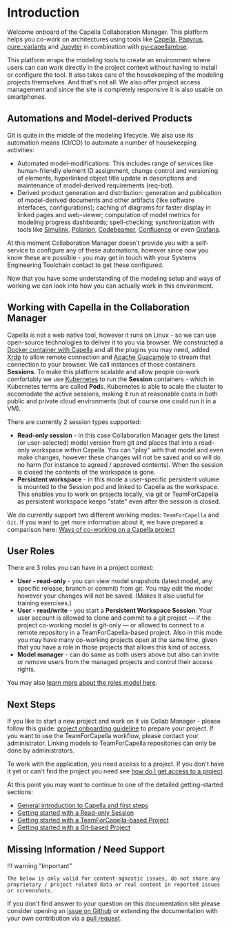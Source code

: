 <!--
 ~ SPDX-FileCopyrightText: Copyright DB InfraGO AG and contributors
 ~ SPDX-License-Identifier: Apache-2.0
 -->

# Introduction

Welcome onboard of the Capella Collaboration Manager. This platform helps you
co-work on architectures using tools like
[Capella](https://www.eclipse.org/capella/),
[Papyrus](https://www.eclipse.org/papyrus/),
[pure::variants](https://www.pure-systems.com/purevariants) and
[Jupyter](https://jupyter.org/) in combination with
[py-capellambse](https://github.com/DSD-DBS/py-capellambse).

This platform wraps the modeling tools to create an environment where users can
can work directly in the project context without having to install or configure
the tool. It also takes care of the housekeeping of the modeling projects
themselves. And that's not all: We also offer project access management and
since the site is completely responsive it is also usable on smartphones.

## Automations and Model-derived Products

Git is quite in the middle of the modeling lifecycle. We also use its
automation means (CI/CD) to automate a number of housekeeping activities:

-   Automated model-modifications: This includes range of services like
    human-friendly element ID assignment, change control and versioning of
    elements, hyperlinked object title update in descriptions and maintenance
    of model-derived requirements (req-bot).
-   Derived product generation and distribution: generation and publication of
    model-derived documents and other artifacts (like software interfaces,
    configurations); caching of diagrams for faster display in linked pages and
    web-viewer; computation of model metrics for modeling progress dashboards;
    spell-checking; synchronization with tools like
    [Simulink](https://mathworks.com/products/simulink.html),
    [Polarion](https://polarion.plm.automation.siemens.com/),
    [Codebeamer](https://codebeamer.com/),
    [Confluence](https://www.atlassian.com/software/confluence) or even
    [Grafana](https://grafana.com/).

At this moment Collaboration Manager doesn't provide you with a self-service to
configure any of these automations, however since now you know these are
possible - you may get in touch with your Systems Engineering Toolchain contact
to get these configured.

Now that you have some understanding of the modeling setup and ways of working
we can look into how you can actually work in this environment.

## Working with Capella in the Collaboration Manager

Capella is not a web native tool, however it runs on Linux - so we can use
open-source technologies to deliver it to you via browser. We constructed a
[Docker container with Capella](https://github.com/DSD-DBS/capella-dockerimages)
and all the plugins you may need, added [Xrdp](http://xrdp.org/) to allow
remote connection and [Apache Guacamole](https://guacamole.apache.org/) to
stream that connection to your browser. We call instances of those containers
**Sessions**. To make this platform scalable and allow people co-work
comfortably we use [Kubernetes](https://kubernetes.io/) to run the **Session**
containers - which in Kubernetes terms are called **Pod**s. Kubernetes is able
to scale the cluster to accomodate the active sessions, making it run at
reasonable costs in both public and private cloud environments (but of course
one could run it in a VM).

There are currently 2 session types supported:

-   **Read-only session** - in this case Collaboration Manager gets the latest
    (or user-selected) model version from git and places that into a read-only
    workspace within Capella. You can "play" with that model and even make
    changes, however these changes will not be saved and so will do no harm
    (for instance to agreed / approved contents). When the session is closed
    the contents of the workspace is gone.
-   **Persistent workspace** - in this mode a user-specific persistent volume
    is mounted to the Session pod and linked to Capella as the workspace. This
    enables you to work on projects locally, via git or TeamForCapella as
    persistent workspace keeps "state" even after the session is closed.

We do currently support two different working modes: `TeamForCapella` and
`Git`. If you want to get more information about it, we have prepared a
comparison here:
[Ways of co-working on a Capella project](./tools/capella/t4c-git-compare.md)

## User Roles

There are 3 roles you can have in a project context:

-   **User - read-only** - you can view model snapshots (latest model, any
    specific release, branch or commit) from git. You may edit the model
    however your changes will not be saved. (Makes it also useful for training
    exercises.)
-   **User - read/write** - you start a **Persistent Workspace Session**. Your
    user account is allowed to clone and commit to a git project — if the
    project co-working model is git-only — or allowed to connect to a remote
    repository in a TeamForCapella-based project. Also in this mode you may
    have many co-working projects open at the same time, given that you have a
    role in those projects that allows this kind of access.
-   **Model manager** - can do same as both users above but also can invite or
    remove users from the managed projects and control their access rights.

You may also [learn more about the roles model here](projects/roles.md).

## Next Steps

If you like to start a new project and work on it via Collab Manager - please
follow this guide: [project onboarding guideline](projects/create/index.md) to
prepare your project. If you want to use the TeamForCapella workflow, please
contact your administrator. Linking models to TeamForCapella repositories can
only be done by administrators.

To work with the application, you need access to a project. If you don't have
it yet or can't find the project you need see
[how do I get access to a project](projects/access/index.md).

At this point you may want to continue to one of the detailed getting-started
sections:

-   [General introduction to Capella and first steps](tools/capella/introduction.md)
-   [Getting started with a Read-only Session](sessions/types/read-only.md)
-   [Getting started with a TeamForCapella-based Project](sessions/types/persistent.md)
-   [Getting started with a Git-based Project](tools/capella/git/index.md)

## Missing Information / Need Support

!!! warning "Important"

    The below is only valid for content-agnostic issues, do not share any
    proprietary / project related data or real content in reported issues or screenshots.

If you don't find answer to your question on this documentation site please
consider opening an
[issue on Github](https://github.com/DSD-DBS/capella-collab-manager/issues) or
extending the documentation with your own contribution via a
[pull request](https://github.com/DSD-DBS/capella-collab-manager/pulls).
